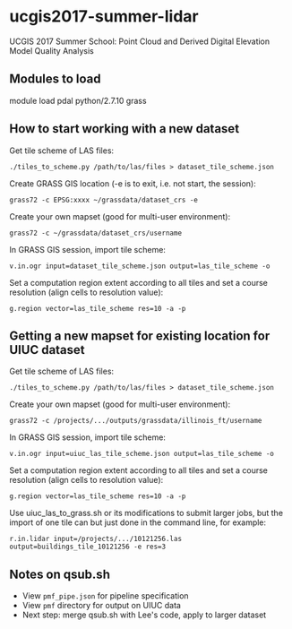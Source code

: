 # ucgis2017-summer-lidar
UCGIS 2017 Summer School: Point Cloud and  Derived Digital Elevation Model Quality Analysis

## Modules to load

module load pdal python/2.7.10 grass

## How to start working with a new dataset

Get tile scheme of LAS files:

    ./tiles_to_scheme.py /path/to/las/files > dataset_tile_scheme.json

Create GRASS GIS location (-e is to exit, i.e. not start, the session):

    grass72 -c EPSG:xxxx ~/grassdata/dataset_crs -e

Create your own mapset (good for multi-user environment):

    grass72 -c ~/grassdata/dataset_crs/username

In GRASS GIS session, import tile scheme:

    v.in.ogr input=dataset_tile_scheme.json output=las_tile_scheme -o

Set a computation region extent according to all tiles and set a course
resolution (align cells to resolution value):

    g.region vector=las_tile_scheme res=10 -a -p

## Getting a new mapset for existing location for UIUC dataset

Get tile scheme of LAS files:

    ./tiles_to_scheme.py /path/to/las/files > dataset_tile_scheme.json

Create your own mapset (good for multi-user environment):

    grass72 -c /projects/.../outputs/grassdata/illinois_ft/username

In GRASS GIS session, import tile scheme:

    v.in.ogr input=uiuc_las_tile_scheme.json output=las_tile_scheme -o

Set a computation region extent according to all tiles and set a course
resolution (align cells to resolution value):

    g.region vector=las_tile_scheme res=10 -a -p

Use uiuc_las_to_grass.sh or its modifications to submit larger jobs,
but the import of one tile can but just done in the command line,
for example:

    r.in.lidar input=/projects/.../10121256.las output=buildings_tile_10121256 -e res=3

 ## Notes on qsub.sh 
 - View `pmf_pipe.json` for pipeline specification
 - View `pmf` directory for output on UIUC data
 - Next step: merge qsub.sh with Lee's code, apply to larger dataset
